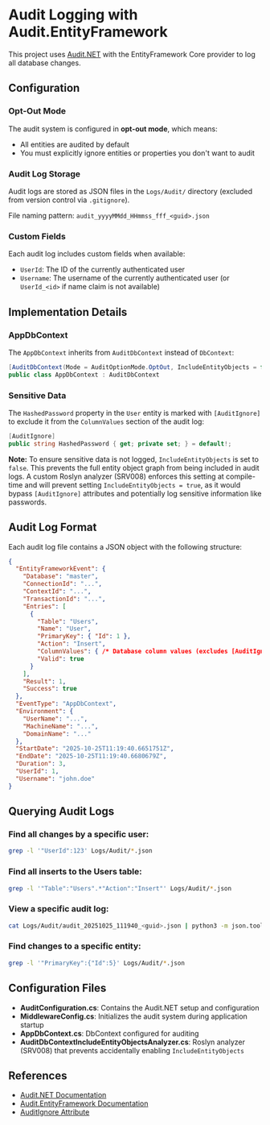 # Audit Logging with Audit.EntityFramework

This project uses [Audit.NET](https://github.com/thepirat000/Audit.NET) with the EntityFramework Core provider to log all database changes.

## Configuration

### Opt-Out Mode

The audit system is configured in **opt-out mode**, which means:
- All entities are audited by default
- You must explicitly ignore entities or properties you don't want to audit

### Audit Log Storage

Audit logs are stored as JSON files in the `Logs/Audit/` directory (excluded from version control via `.gitignore`).

File naming pattern: `audit_yyyyMMdd_HHmmss_fff_<guid>.json`

### Custom Fields

Each audit log includes custom fields when available:
- `UserId`: The ID of the currently authenticated user
- `Username`: The username of the currently authenticated user (or `UserId_<id>` if name claim is not available)

## Implementation Details

### AppDbContext

The `AppDbContext` inherits from `AuditDbContext` instead of `DbContext`:

```csharp
[AuditDbContext(Mode = AuditOptionMode.OptOut, IncludeEntityObjects = false)]
public class AppDbContext : AuditDbContext
```

### Sensitive Data

The `HashedPassword` property in the `User` entity is marked with `[AuditIgnore]` to exclude it from the `ColumnValues` section of the audit log:

```csharp
[AuditIgnore]
public string HashedPassword { get; private set; } = default!;
```

**Note:** To ensure sensitive data is not logged, `IncludeEntityObjects` is set to `false`. This prevents the full entity object graph from being included in audit logs. A custom Roslyn analyzer (SRV008) enforces this setting at compile-time and will prevent setting `IncludeEntityObjects = true`, as it would bypass `[AuditIgnore]` attributes and potentially log sensitive information like passwords.

## Audit Log Format

Each audit log file contains a JSON object with the following structure:

```json
{
  "EntityFrameworkEvent": {
    "Database": "master",
    "ConnectionId": "...",
    "ContextId": "...",
    "TransactionId": "...",
    "Entries": [
      {
        "Table": "Users",
        "Name": "User",
        "PrimaryKey": { "Id": 1 },
        "Action": "Insert",
        "ColumnValues": { /* Database column values (excludes [AuditIgnore] properties) */ },
        "Valid": true
      }
    ],
    "Result": 1,
    "Success": true
  },
  "EventType": "AppDbContext",
  "Environment": {
    "UserName": "...",
    "MachineName": "...",
    "DomainName": "..."
  },
  "StartDate": "2025-10-25T11:19:40.6651751Z",
  "EndDate": "2025-10-25T11:19:40.6680679Z",
  "Duration": 3,
  "UserId": 1,
  "Username": "john.doe"
}
```

## Querying Audit Logs

### Find all changes by a specific user:

```bash
grep -l '"UserId":123' Logs/Audit/*.json
```

### Find all inserts to the Users table:

```bash
grep -l '"Table":"Users".*"Action":"Insert"' Logs/Audit/*.json
```

### View a specific audit log:

```bash
cat Logs/Audit/audit_20251025_111940_<guid>.json | python3 -m json.tool
```

### Find changes to a specific entity:

```bash
grep -l '"PrimaryKey":{"Id":5}' Logs/Audit/*.json
```

## Configuration Files

- **AuditConfiguration.cs**: Contains the Audit.NET setup and configuration
- **MiddlewareConfig.cs**: Initializes the audit system during application startup
- **AppDbContext.cs**: DbContext configured for auditing
- **AuditDbContextIncludeEntityObjectsAnalyzer.cs**: Roslyn analyzer (SRV008) that prevents accidentally enabling `IncludeEntityObjects`

## References

- [Audit.NET Documentation](https://github.com/thepirat000/Audit.NET)
- [Audit.EntityFramework Documentation](https://github.com/thepirat000/Audit.NET/blob/master/src/Audit.EntityFramework/README.md)
- [AuditIgnore Attribute](https://github.com/thepirat000/Audit.NET#ignore-properties)
